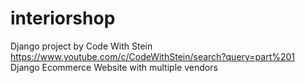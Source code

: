# interiorshop

Django project by Code With Stein https://www.youtube.com/c/CodeWithStein/search?query=part%201
Django Ecommerce Website with multiple vendors
